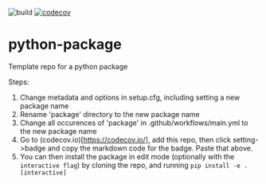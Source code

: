 ![build](https://github.com/jfcrenshaw/python-package/workflows/build/badge.svg)
[![codecov](https://codecov.io/gh/jfcrenshaw/python-package/branch/main/graph/badge.svg?token=3P3LYKA7EV)](https://codecov.io/gh/jfcrenshaw/python-package)

# python-package
Template repo for a python package

Steps:
1. Change metadata and options in setup.cfg, including setting a new package name
2. Rename 'package' directory to the new package name
3. Change all occurences of 'package' in .github/workflows/main.yml to the new package name
4. Go to (codecov.io)[https://codecov.io/], add this repo, then click setting->badge and copy the markdown code for the badge. Paste that above.
5. You can then install the package in edit mode (optionally with the `interactive flag`)  by cloning the repo, and running `pip install -e .[interactive]`
